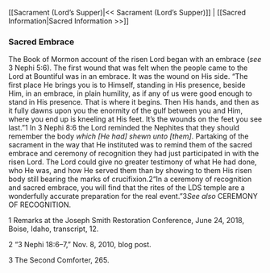 [[Sacrament (Lord’s Supper)|<< Sacrament (Lord’s Supper)]]  |  [[Sacred Information|Sacred Information >>]]

### Sacred Embrace
The Book of Mormon account of the risen Lord began with an embrace (*see* 3 Nephi 5:6). The first wound that was felt when the people came to the Lord at Bountiful was in an embrace. It was the wound on His side. “The first place He brings you is to Himself, standing in His presence, beside Him, in an embrace, in plain humility, as if any of us were good enough to stand in His presence. That is where it begins. Then His hands, and then as it fully dawns upon you the enormity of the gulf between you and Him, where you end up is kneeling at His feet. It’s the wounds on the feet you see last.”1 In 3 Nephi 8:6 the Lord reminded the Nephites that they should remember the body *which [He had] shewn unto [them]*. Partaking of the sacrament in the way that He instituted was to remind them of the sacred embrace and ceremony of recognition they had just participated in with the risen Lord. The Lord could give no greater testimony of what He had done, who He was, and how He served them than by showing to them His risen body still bearing the marks of crucifixion.2“In a ceremony of recognition and sacred embrace, you will find that the rites of the LDS temple are a wonderfully accurate preparation for the real event.”3*See also* CEREMONY OF RECOGNITION.



1 Remarks at the Joseph Smith Restoration Conference, June 24, 2018, Boise, Idaho, transcript, 12.


2 “3 Nephi 18:6–7,” Nov. 8, 2010, blog post.


3 The Second Comforter, 265.